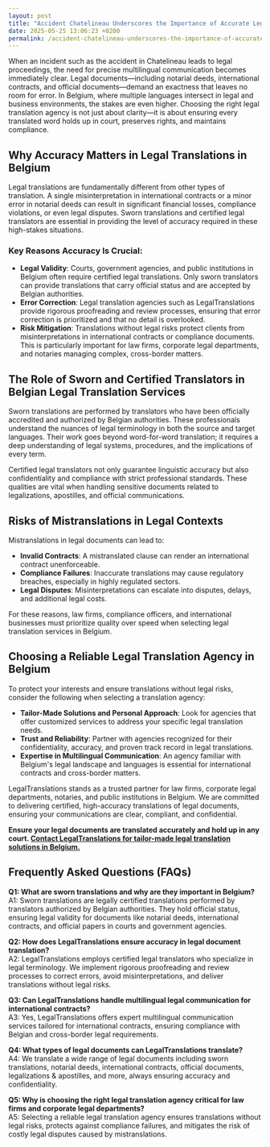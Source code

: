 ```yaml
---
layout: post
title: "Accident Chatelineau Underscores the Importance of Accurate Legal Translations"
date: 2025-05-25 13:06:23 +0200
permalink: /accident-chatelineau-underscores-the-importance-of-accurate-legal-translations/
---
```

When an incident such as the accident in Chatelineau leads to legal proceedings, the need for precise multilingual communication becomes immediately clear. Legal documents—including notarial deeds, international contracts, and official documents—demand an exactness that leaves no room for error. In Belgium, where multiple languages intersect in legal and business environments, the stakes are even higher. Choosing the right legal translation agency is not just about clarity—it is about ensuring every translated word holds up in court, preserves rights, and maintains compliance.

## Why Accuracy Matters in Legal Translations in Belgium

Legal translations are fundamentally different from other types of translation. A single misinterpretation in international contracts or a minor error in notarial deeds can result in significant financial losses, compliance violations, or even legal disputes. Sworn translations and certified legal translators are essential in providing the level of accuracy required in these high-stakes situations.

### Key Reasons Accuracy Is Crucial:

- **Legal Validity**: Courts, government agencies, and public institutions in Belgium often require certified legal translations. Only sworn translators can provide translations that carry official status and are accepted by Belgian authorities.
- **Error Correction**: Legal translation agencies such as LegalTranslations provide rigorous proofreading and review processes, ensuring that error correction is prioritized and that no detail is overlooked.
- **Risk Mitigation**: Translations without legal risks protect clients from misinterpretations in international contracts or compliance documents. This is particularly important for law firms, corporate legal departments, and notaries managing complex, cross-border matters.

## The Role of Sworn and Certified Translators in Belgian Legal Translation Services

Sworn translations are performed by translators who have been officially accredited and authorized by Belgian authorities. These professionals understand the nuances of legal terminology in both the source and target languages. Their work goes beyond word-for-word translation; it requires a deep understanding of legal systems, procedures, and the implications of every term.

Certified legal translators not only guarantee linguistic accuracy but also confidentiality and compliance with strict professional standards. These qualities are vital when handling sensitive documents related to legalizations, apostilles, and official communications.

## Risks of Mistranslations in Legal Contexts

Mistranslations in legal documents can lead to:

- **Invalid Contracts**: A mistranslated clause can render an international contract unenforceable.
- **Compliance Failures**: Inaccurate translations may cause regulatory breaches, especially in highly regulated sectors.
- **Legal Disputes**: Misinterpretations can escalate into disputes, delays, and additional legal costs.

For these reasons, law firms, compliance officers, and international businesses must prioritize quality over speed when selecting legal translation services in Belgium.

## Choosing a Reliable Legal Translation Agency in Belgium

To protect your interests and ensure translations without legal risks, consider the following when selecting a translation agency:

- **Tailor-Made Solutions and Personal Approach**: Look for agencies that offer customized services to address your specific legal translation needs.
- **Trust and Reliability**: Partner with agencies recognized for their confidentiality, accuracy, and proven track record in legal translations.
- **Expertise in Multilingual Communication**: An agency familiar with Belgium's legal landscape and languages is essential for international contracts and cross-border matters.

LegalTranslations stands as a trusted partner for law firms, corporate legal departments, notaries, and public institutions in Belgium. We are committed to delivering certified, high-accuracy translations of legal documents, ensuring your communications are clear, compliant, and confidential.

**Ensure your legal documents are translated accurately and hold up in any court. [Contact LegalTranslations for tailor-made legal translation solutions in Belgium.](https://www.legaltranslations.be/)**

## Frequently Asked Questions (FAQs)

**Q1: What are sworn translations and why are they important in Belgium?**  
A1: Sworn translations are legally certified translations performed by translators authorized by Belgian authorities. They hold official status, ensuring legal validity for documents like notarial deeds, international contracts, and official papers in courts and government agencies.

**Q2: How does LegalTranslations ensure accuracy in legal document translation?**  
A2: LegalTranslations employs certified legal translators who specialize in legal terminology. We implement rigorous proofreading and review processes to correct errors, avoid misinterpretations, and deliver translations without legal risks.

**Q3: Can LegalTranslations handle multilingual legal communication for international contracts?**  
A3: Yes, LegalTranslations offers expert multilingual communication services tailored for international contracts, ensuring compliance with Belgian and cross-border legal requirements.

**Q4: What types of legal documents can LegalTranslations translate?**  
A4: We translate a wide range of legal documents including sworn translations, notarial deeds, international contracts, official documents, legalizations & apostilles, and more, always ensuring accuracy and confidentiality.

**Q5: Why is choosing the right legal translation agency critical for law firms and corporate legal departments?**  
A5: Selecting a reliable legal translation agency ensures translations without legal risks, protects against compliance failures, and mitigates the risk of costly legal disputes caused by mistranslations.

<script type="application/ld+json">
{
  "@context": "https://schema.org",
  "@type": "BlogPosting",
  "headline": "Accident Chatelineau Underscores the Importance of Accurate Legal Translations",
  "description": "LegalTranslations highlights the critical role of precise and certified legal translations in Belgium, especially in legal proceedings like the accident in Chatelineau. Discover why sworn translations, error correction, and multilingual communication are vital for law firms and public institutions.",
  "author": {
    "@type": "Person",
    "name": "LegalTranslations"
  },
  "publisher": {
    "@type": "Person",
    "name": "LegalTranslations"
  },
  "mainEntityOfPage": {
    "@type": "WebPage",
    "@id": "https://www.legaltranslations.be/blog/accident-chatelineau-importance-legal-translations"
  },
  "datePublished": "2024-06-01",
  "dateModified": "2024-06-01"
}
</script>

<script type="application/ld+json">
{
  "@context": "https://schema.org",
  "@type": "FAQPage",
  "mainEntity": [
    {
      "@type": "Question",
      "name": "What are sworn translations and why are they important in Belgium?",
      "acceptedAnswer": {
        "@type": "Answer",
        "text": "Sworn translations are legally certified translations performed by translators authorized by Belgian authorities. They hold official status, ensuring legal validity for documents like notarial deeds, international contracts, and official papers in courts and government agencies."
      }
    },
    {
      "@type": "Question",
      "name": "How does LegalTranslations ensure accuracy in legal document translation?",
      "acceptedAnswer": {
        "@type": "Answer",
        "text": "LegalTranslations employs certified legal translators who specialize in legal terminology. We implement rigorous proofreading and review processes to correct errors, avoid misinterpretations, and deliver translations without legal risks."
      }
    },
    {
      "@type": "Question",
      "name": "Can LegalTranslations handle multilingual legal communication for international contracts?",
      "acceptedAnswer": {
        "@type": "Answer",
        "text": "Yes, LegalTranslations offers expert multilingual communication services tailored for international contracts, ensuring compliance with Belgian and cross-border legal requirements."
      }
    },
    {
      "@type": "Question",
      "name": "What types of legal documents can LegalTranslations translate?",
      "acceptedAnswer": {
        "@type": "Answer",
        "text": "We translate a wide range of legal documents including sworn translations, notarial deeds, international contracts, official documents, legalizations & apostilles, and more, always ensuring accuracy and confidentiality."
      }
    },
    {
      "@type": "Question",
      "name": "Why is choosing the right legal translation agency critical for law firms and corporate legal departments?",
      "acceptedAnswer": {
        "@type": "Answer",
        "text": "Selecting a reliable legal translation agency ensures translations without legal risks, protects against compliance failures, and mitigates the risk of costly legal disputes caused by mistranslations."
      }
    }
  ]
}
</script>